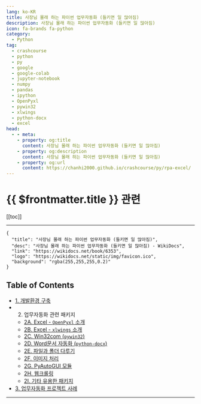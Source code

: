 ```yaml
---
lang: ko-KR
title: 사장님 몰래 하는 파이썬 업무자동화 (들키면 일 많아짐)
description: 사장님 몰래 하는 파이썬 업무자동화 (들키면 일 많아짐)
icon: fa-brands fa-python
category:
  - Python
tag: 
  - crashcourse
  - python
  - py
  - google
  - google-colab
  - jupyter-notebook
  - numpy
  - pandas
  - ipython
  - OpenPyxl
  - pywin32
  - xlwings
  - python-docx
  - excel
head:
  - - meta:
    - property: og:title
      content: 사장님 몰래 하는 파이썬 업무자동화 (들키면 일 많아짐)
    - property: og:description
      content: 사장님 몰래 하는 파이썬 업무자동화 (들키면 일 많아짐)
    - property: og:url
      content: https://chanhi2000.github.io/crashcourse/py/rpa-excel/
---
```


# {{ $frontmatter.title }} 관련

[[toc]]

---

```component VPCard
{
  "title": "사장님 몰래 하는 파이썬 업무자동화 (들키면 일 많아짐)",
  "desc": "사장님 몰래 하는 파이썬 업무자동화 (들키면 일 많아짐) - WikiDocs",
  "link": "https://wikidocs.net/book/6353",
  "logo": "https://wikidocs.net/static/img/favicon.ico",
  "background": "rgba(255,255,255,0.2)"
}
```

## Table of Contents

- [1. 개발환경 구축](01.md)
- 2. 업무자동화 관련 패키지
  - [2A. Excel - `OpenPyxl` 소개](02a.md)
  - [2B. Excel - `xlwings` 소개](02b.md)
  - [2C. Win32com (`pywin32`)](02c.md)
  - [2D. Word문서 자동화 (`python-docx`)](02d.md)
  - [2E. 파일과 폴더 다루기](02e.md)
  - [2F. 이미지 처리](02f.md)
  - [2G. PyAutoGUI 모듈](02g.md)
  - [2H. 웹크롤링](02h.md)
  - [2I. 기타 유용한 패키지](02i.md)
- [3. 업무자동화 프로젝트 사례](03.md)

---

<TagLinks />